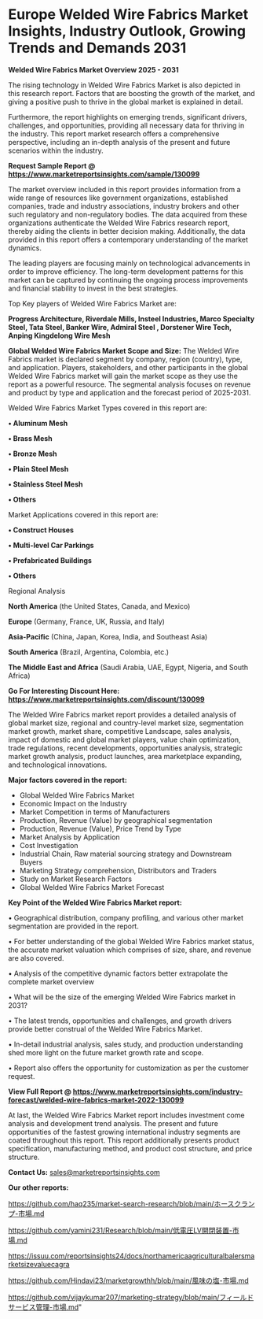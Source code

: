 # Europe Welded Wire Fabrics Market Insights, Industry Outlook, Growing Trends and Demands 2031

<Strong> Welded Wire Fabrics Market Overview 2025 - 2031</strong>

The rising technology in Welded Wire Fabrics Market is also depicted in this research report. Factors that are boosting the growth of the market, and giving a positive push to thrive in the global market is explained in detail.

Furthermore, the report highlights on emerging trends, significant drivers, challenges, and opportunities, providing all necessary data for thriving in the industry. This report market research offers a comprehensive perspective, including an in-depth analysis of the present and future scenarios within the industry.

<strong>Request Sample Report @ <a href=https://www.marketreportsinsights.com/sample/130099>https://www.marketreportsinsights.com/sample/130099</a></strong>

The market overview included in this report provides information from a wide range of resources like government organizations, established companies, trade and industry associations, industry brokers and other such regulatory and non-regulatory bodies. The data acquired from these organizations authenticate the Welded Wire Fabrics research report, thereby aiding the clients in better decision making. Additionally, the data provided in this report offers a contemporary understanding of the market dynamics.

The leading players are focusing mainly on technological advancements in order to improve efficiency. The long-term development patterns for this market can be captured by continuing the ongoing process improvements and financial stability to invest in the best strategies.

Top Key players of Welded Wire Fabrics Market are:

<strong>Progress Architecture, Riverdale Mills, Insteel Industries, Marco Specialty Steel, Tata Steel, Banker Wire, Admiral Steel , Dorstener Wire Tech, Anping Kingdelong Wire Mesh</strong>

<strong><b>Global Welded Wire Fabrics Market Scope and Size:</b></strong>
The Welded Wire Fabrics market is declared segment by company, region (country), type, and application. Players, stakeholders, and other participants in the global Welded Wire Fabrics market will gain the market scope as they use the report as a powerful resource. The segmental analysis focuses on revenue and product by type and application and the forecast period of 2025-2031.

Welded Wire Fabrics Market Types covered in this report are:

<strong>• Aluminum Mesh

• Brass Mesh

• Bronze Mesh

• Plain Steel Mesh

• Stainless Steel Mesh

• Others</strong>

Market Applications covered in this report are:

<strong>• Construct Houses

• Multi-level Car Parkings

• Prefabricated Buildings

• Others</strong> 

Regional Analysis

<strong>North America</strong> (the United States, Canada, and Mexico)

<strong>Europe</strong> (Germany, France, UK, Russia, and Italy)

<strong>Asia-Pacific</strong> (China, Japan, Korea, India, and Southeast Asia)

<strong>South America</strong> (Brazil, Argentina, Colombia, etc.)

<strong>The Middle East and Africa</strong> (Saudi Arabia, UAE, Egypt, Nigeria, and South Africa)

<strong>Go For Interesting Discount Here: <a href=https://www.marketreportsinsights.com/discount/130099>https://www.marketreportsinsights.com/discount/130099</a></strong>

The Welded Wire Fabrics market report provides a detailed analysis of global market size, regional and country-level market size, segmentation market growth, market share, competitive Landscape, sales analysis, impact of domestic and global market players, value chain optimization, trade regulations, recent developments, opportunities analysis, strategic market growth analysis, product launches, area marketplace expanding, and technological innovations.

<strong><b>Major factors covered in the report:</b></strong>
<ul>
  <li>Global Welded Wire Fabrics Market </li>
  <li>Economic Impact on the Industry</li>
  <li>Market Competition in terms of Manufacturers</li>
  <li>Production, Revenue (Value) by geographical segmentation</li>
  <li>Production, Revenue (Value), Price Trend by Type</li>
  <li>Market Analysis by Application</li>
  <li>Cost Investigation</li>
  <li>Industrial Chain, Raw material sourcing strategy and Downstream Buyers</li>
  <li>Marketing Strategy comprehension, Distributors and Traders</li>
  <li>Study on Market Research Factors</li>
  <li>Global Welded Wire Fabrics Market Forecast</li>
</ul>

<strong><b>Key Point of the Welded Wire Fabrics Market report:</b></strong>

• Geographical distribution, company profiling, and various other market segmentation are provided in the report.

• For better understanding of the global Welded Wire Fabrics market status, the accurate market valuation which comprises of size, share, and revenue are also covered.

• Analysis of the competitive dynamic factors better extrapolate the complete market overview

• What will be the size of the emerging Welded Wire Fabrics market in 2031?

• The latest trends, opportunities and challenges, and growth drivers provide better construal of the Welded Wire Fabrics Market.

• In-detail industrial analysis, sales study, and production understanding shed more light on the future market growth rate and scope.

• Report also offers the opportunity for customization as per the customer request.

<strong><b>View Full Report @ <a href=https://www.marketreportsinsights.com/industry-forecast/welded-wire-fabrics-market-2022-130099>https://www.marketreportsinsights.com/industry-forecast/welded-wire-fabrics-market-2022-130099</a></b></strong>


At last, the Welded Wire Fabrics Market report includes investment come analysis and development trend analysis. The present and future opportunities of the fastest growing international industry segments are coated throughout this report. This report additionally presents product specification, manufacturing method, and product cost structure, and price structure.

<strong>Contact Us:</strong>
sales@marketreportsinsights.com

<strong>Our other reports:</strong>

<a href=https://github.com/haq235/market-search-research/blob/main/ホースクランプ-市場.md>https://github.com/haq235/market-search-research/blob/main/ホースクランプ-市場.md</a>

<a href=https://github.com/yamini231/Research/blob/main/低電圧LV開閉装置-市場.md>https://github.com/yamini231/Research/blob/main/低電圧LV開閉装置-市場.md</a>

<a href=https://issuu.com/reportsinsights24/docs/northamericaagriculturalbalersmarketsizevaluecagra>https://issuu.com/reportsinsights24/docs/northamericaagriculturalbalersmarketsizevaluecagra</a>

<a href=https://github.com/Hindavi23/marketgrowthh/blob/main/風味の塩-市場.md>https://github.com/Hindavi23/marketgrowthh/blob/main/風味の塩-市場.md</a>

<a href=https://github.com/vijaykumar207/marketing-strategy/blob/main/フィールドサービス管理-市場.md>https://github.com/vijaykumar207/marketing-strategy/blob/main/フィールドサービス管理-市場.md</a>"
